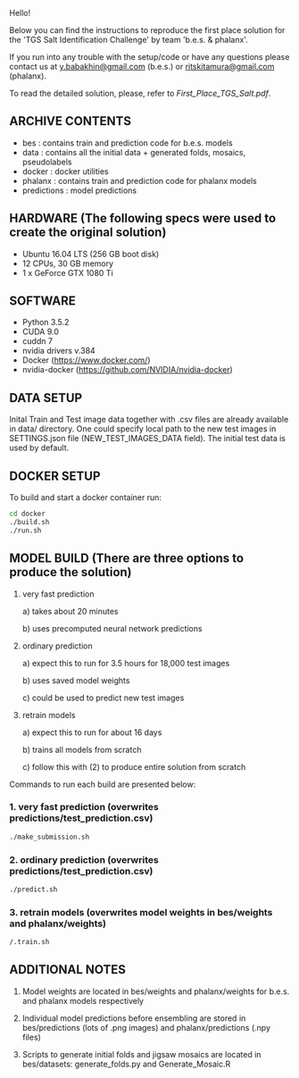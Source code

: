 Hello!

Below you can find the instructions to reproduce the first place solution for the 'TGS Salt Identification Challenge' by team 'b.e.s. &amp; phalanx'.

If you run into any trouble with the setup/code or have any questions please contact us at y.babakhin@gmail.com (b.e.s.) or ritskitamura@gmail.com (phalanx).

To read the detailed solution, please, refer to *First_Place_TGS_Salt.pdf*.

## ARCHIVE CONTENTS

* bes                      : contains train and prediction code for b.e.s. models
* data                     : contains all the initial data + generated folds, mosaics, pseudolabels
* docker                   : docker utilities
* phalanx                  : contains train and prediction code for phalanx models
* predictions              : model predictions

## HARDWARE (The following specs were used to create the original solution)

* Ubuntu 16.04 LTS (256 GB boot disk)
* 12 CPUs, 30 GB memory
* 1 x GeForce GTX 1080 Ti

## SOFTWARE

* Python 3.5.2
* CUDA 9.0
* cuddn 7
* nvidia drivers v.384
* Docker (https://www.docker.com/)
* nvidia-docker (https://github.com/NVIDIA/nvidia-docker)

## DATA SETUP

Inital Train and Test image data together with .csv files are already available in data/ directory.
One could specify local path to the new test images in SETTINGS.json file (NEW_TEST_IMAGES_DATA field). The initial test data is used by default.

## DOCKER SETUP

To build and start a docker container run:
```bash
cd docker 
./build.sh
./run.sh
```

## MODEL BUILD (There are three options to produce the solution)

1. very fast prediction

    a) takes about 20 minutes
    
    b) uses precomputed neural network predictions
    
2. ordinary prediction

    a) expect this to run for 3.5 hours for 18,000 test images
    
    b) uses saved model weights
    
    c) could be used to predict new test images
    
3. retrain models

    a) expect this to run for about 16 days
    
    b) trains all models from scratch
    
    c) follow this with (2) to produce entire solution from scratch

Commands to run each build are presented below:

### 1. very fast prediction (overwrites predictions/test_prediction.csv)
```bash
./make_submission.sh
```

### 2. ordinary prediction (overwrites predictions/test_prediction.csv)
```bash
./predict.sh
```

### 3. retrain models (overwrites model weights in bes/weights and phalanx/weights)
```bash
/.train.sh
```

## ADDITIONAL NOTES

1. Model weights are located in bes/weights and phalanx/weights for b.e.s. and phalanx models respectively

2. Individual model predictions before ensembling are stored in bes/predictions (lots of .png images) and phalanx/predictions (.npy files)

3. Scripts to generate initial folds and jigsaw mosaics are located in bes/datasets: generate_folds.py and Generate_Mosaic.R